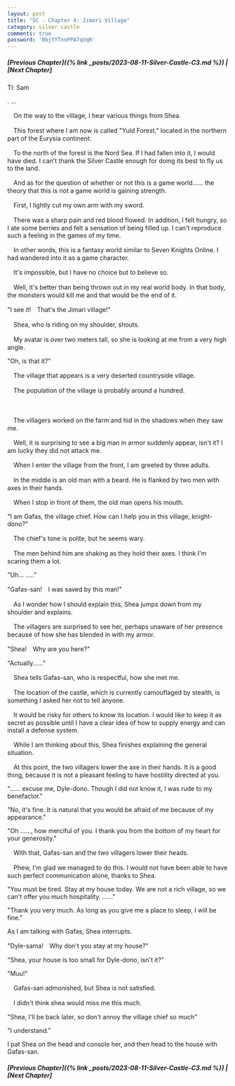 ```yaml
---
layout: post
title: "SC - Chapter 4: Jimari Village"
category: silver castle
comments: true
password: 'BbjYYTnnPPA7qVqR'
---
```


##### [Previous Chapter]({% link _posts/2023-08-11-Silver-Castle-C3.md %}) \| [Next Chapter]



Tl: Sam

.
…


　On the way to the village, I hear various things from Shea.


　This forest where I am now is called "Yuld Forest," located in the northern part of the Eurysia continent.

　To the north of the forest is the Nord Sea. If I had fallen into it, I would have died. I can't thank the Silver Castle enough for doing its best to fly us to the land.


　And as for the question of whether or not this is a game world...... the theory that this is not a game world is gaining strength.
<!--more-->


　First, I lightly cut my own arm with my sword.

　There was a sharp pain and red blood flowed. In addition, I felt hungry, so I ate some berries and felt a sensation of being filled up. I can't reproduce such a feeling in the games of my time.


　In other words, this is a fantasy world similar to Seven Knights Online. I had wandered into it as a game character.

　It's impossible, but I have no choice but to believe so.

　Well, it's better than being thrown out in my real world body. In that body, the monsters would kill me and that would be the end of it.


"I see it!　That's the Jimari village!"


　Shea, who is riding on my shoulder, shouts.

　My avatar is over two meters tall, so she is looking at me from a very high angle.


"Oh, is that it?"


　The village that appears is a very deserted countryside village.

　The population of the village is probably around a hundred.

　

　The villagers worked on the farm and hid in the shadows when they saw me.

　Well, it is surprising to see a big man in armor suddenly appear, isn't it? I am lucky they did not attack me.


　When I enter the village from the front, I am greeted by three adults.

　In the middle is an old man with a beard. He is flanked by two men with axes in their hands.


　When I stop in front of them, the old man opens his mouth.


"I am Gafas, the village chief. How can I help you in this village, knight-dono?"


　The chief's tone is polite, but he seems wary.

　The men behind him are shaking as they hold their axes. I think I'm scaring them a lot.


"Uh... ....."

"Gafas-san!　I was saved by this man!"


　As I wonder how I should explain this, Shea jumps down from my shoulder and explains.

　The villagers are surprised to see her, perhaps unaware of her presence because of how she has blended in with my armor.


"Shea!　Why are you here?"

"Actually......"


　Shea tells Gafas-san, who is respectful, how she met me.

　The location of the castle, which is currently camouflaged by stealth, is something I asked her not to tell anyone.

　It would be risky for others to know its location. I would like to keep it as secret as possible until I have a clear idea of how to supply energy and can install a defense system.


　While I am thinking about this, Shea finishes explaining the general situation.

　At this point, the two villagers lower the axe in their hands. It is a good thing, because it is not a pleasant feeling to have hostility directed at you.


"...... excuse me,  Dyle-dono. Though I did not know it, I was rude to my benefactor."

"No, it's fine. It is natural that you would be afraid of me because of my appearance."

"Oh ......, how merciful of you. I thank you from the bottom of my heart for your generosity."


　With that, Gafas-san and the two villagers lower their heads.

　Phew, I'm glad we managed to do this. I would not have been able to have such perfect communication alone, thanks to Shea.


"You must be tired. Stay at my house today. We are not a rich village, so we can't offer you much hospitality. ......"

"Thank you very much. As long as you give me a place to sleep, I will be fine."


As I am talking with Gafas, Shea interrupts.


"Dyle-sama!　Why don't you stay at my house?"

"Shea, your house is too small for Dyle-dono, isn't it?"

"Muu!"


　Gafas-san admonished, but Shea is not satisfied.

　I didn't think shea would miss me this much.


"Shea, I'll be back later, so don't annoy the village chief so much"

"I understand."


I pat Shea on the head and console her, and then head to the house with Gafas-san.




##### [Previous Chapter]({% link _posts/2023-08-11-Silver-Castle-C3.md %}) \| [Next Chapter]
